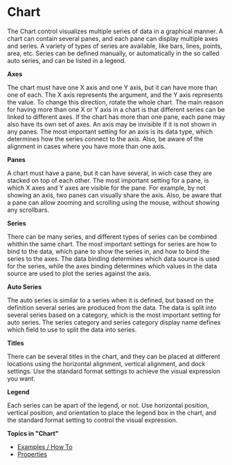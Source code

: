 # Chart

The Chart control visualizes multiple series of data in a graphical manner. A chart can contain several panes, and each pane can display multiple axes and series. A variety of types of series are available, like bars, lines, points, area, etc. Series can be defined manually, or automatically in the so called auto series, and can be listed in a legend.

**Axes**

The chart must have one X axis and one Y axis, but it can have more than one of each. The X axis represents the argument, and the Y axis represents the value. To change this direction, rotate the whole chart. The main reason for having more than one X or Y axis in a chart is that different series can be linked to different axes. If the chart has more than one pane, each pane may also have its own set of axes. An axis may be invisible if it is not shown in any panes. The most important setting for an axis is its data type, which determines how the series connect to the axis. Also, be aware of the alignment in cases where you have more than one axis.

**Panes**

A chart must have a pane, but it can have several, in wich case they are stacked on top of each other. The most important setting for a pane, is which X axes and Y axes are visible for the pane. For example, by not showing an axis, two panes can visually share the axis. Also, be aware that a pane can allow zooming and scrolling using the mouse, without showing any scrollbars.

**Series**

There can be many series, and different types of series can be combined whithin the same chart. The most important settings for series are how to bind to the data, which pane to show the series in, and how to bind the series to the axes. The data binding determines which data source is used for the series, while the axes binding determines which values in the data source are used to plot the series against the axis.

**Auto Series**

The auto series is similar to a series when it is defined, but based on the definition several series are produced from the data. The data is split into several series based on a category, which is the most important setting for auto series. The series category and series category display name defines which field to use to split the data into series.

**Titles**

There can be several titles in the chart, and they can be placed at different locations using the horizontal alignment, vertical alignment, and dock settings. Use the standard format settings to achieve the visual expression you want.

**Legend**

Each series can be apart of the legend, or not. Use horizontal position, vertical position, and orientation to place the legend box in the chart, and the standard format setting to control the visual expression.

**Topics in "Chart"**
* [Examples / How To](examples--how-to.md)
* [Properties](properties.md)